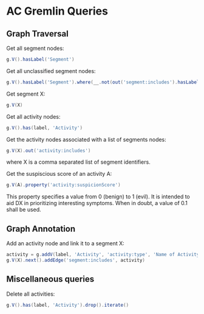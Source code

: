 # AC Gremlin Queries

## Graph Traversal

Get all segment nodes:
```groovy
g.V().hasLabel('Segment')
```

Get all unclassified segment nodes:
```groovy
g.V().hasLabel('Segment').where(__.not(out('segment:includes').hasLabel('Activity')))
```

Get segment X:
```groovy
g.V(X)
```

Get all activity nodes:
```groovy
g.V().has(label, 'Activity')
```

Get the activity nodes associated with a list of segments nodes:
```groovy
g.V(X).out('activity:includes')
```
where X is a comma separated list of segment identifiers.

Get the suspiscious score of an activity A:
```groovy
g.V(A).property('activity:suspicionScore')
```

This property specifies a value from 0 (benign) to 1 (evil). It is intended to aid DX in prioritizing interesting symptoms. When in doubt, a value of 0.1 shall be used.


## Graph Annotation

Add an activity node and link it to a segment X:
```groovy
activity = g.addV(label, 'Activity', 'activity:type', 'Name of Activity in APT Grammar', 'activity:suspicionScore', 0.12345)
g.V(X).next().addEdge('segment:includes', activity)
```
## Miscellaneous queries

Delete all activities:
```groovy
g.V().has(label, 'Activity').drop().iterate()
```
